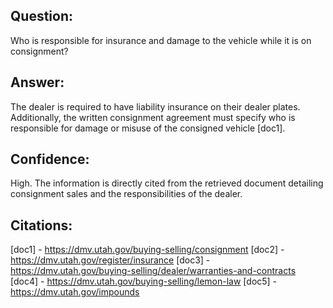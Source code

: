 ## Question:
Who is responsible for insurance and damage to the vehicle while it is on consignment?

## Answer:
The dealer is required to have liability insurance on their dealer plates. Additionally, the written consignment agreement must specify who is responsible for damage or misuse of the consigned vehicle [doc1].

## Confidence:
High. The information is directly cited from the retrieved document detailing consignment sales and the responsibilities of the dealer.

## Citations:
[doc1] - https://dmv.utah.gov/buying-selling/consignment
[doc2] - https://dmv.utah.gov/register/insurance
[doc3] - https://dmv.utah.gov/buying-selling/dealer/warranties-and-contracts
[doc4] - https://dmv.utah.gov/buying-selling/lemon-law
[doc5] - https://dmv.utah.gov/impounds
